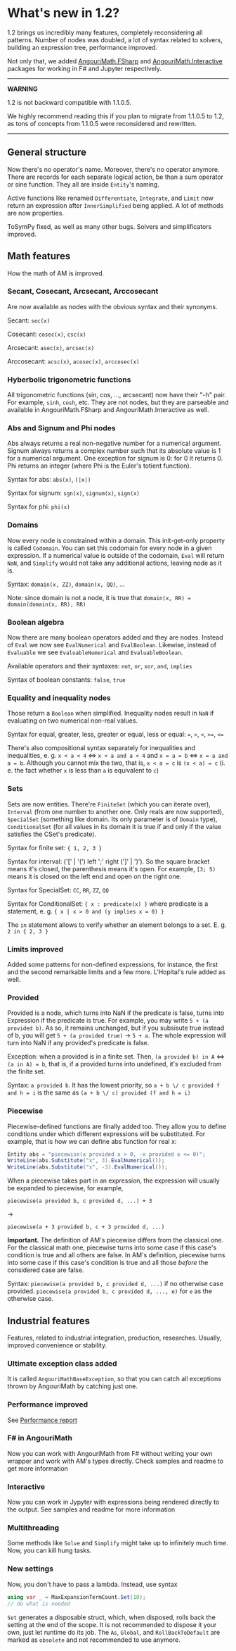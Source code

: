 # What's new in 1.2?

1.2 brings us incredibly many features, completely reconsidering all patterns. Number of nodes was doubled, 
a lot of syntax related to solvers, building an expression tree, performance improved.

Not only that, we added <a href="fsharp">AngouriMath.FSharp</a> and <a href="inter">AngouriMath.Interactive</a> packages for working in F# and Jupyter respectively.

---
**WARNING**

1.2 is not backward compatible with 1.1.0.5.

We highly recommend reading this if you plan to migrate from 1.1.0.5 to 1.2, as tons of concepts from 1.1.0.5
were reconsidered and rewritten.

---

## General structure

Now there's no operator's name. Moreover, there's no operator anymore. There are records for each separate
logical action, be than a sum operator or sine function. They all are inside `Entity`'s naming.

Active functions like renamed `Differentiate`, `Integrate`, and `Limit` now return an expression after `InnerSimplified`
being applied. A lot of methods are now properties.

ToSymPy fixed, as well as many other bugs. Solvers and simplificators improved.

## Math features

How the math of AM is improved.

### Secant, Cosecant, Arcsecant, Arccosecant

Are now available as nodes with the obvious syntax and their synonyms.

Secant: `sec(x)`

Cosecant: `cosec(x)`, `csc(x)`

Arcsecant: `asec(x)`, `arcsec(x)`

Arccosecant: `acsc(x)`, `acosec(x)`, `arccosec(x)`

### Hyberbolic trigonometric functions

All trigonometric functions (sin, cos, ..., arcsecant) now have their "-h" pair. For example, `sinh`, `cosh`, etc.
They are not nodes, but they are parseable and available in AngouriMath.FSharp and AngouriMath.Interactive as well.

### Abs and Signum and Phi nodes

Abs always returns a real non-negative number for a numerical argument. Signum always returns a complex
number such that its absolute value is 1 for a numerical argument. One exception for signum is 0:
for 0 it returns 0. Phi returns an integer (where Phi is the Euler's totient function).

Syntax for abs: `abs(x)`, `(|x|)`

Syntax for signum: `sgn(x)`, `signum(x)`, `sign(x)`

Syntax for phi: `phi(x)`

### Domains

Now every node is constrained within a domain. This init-get-only property is called `Codomain`. You can
set this codomain for every node in a given expression. If a numerical value is outside of the codomain,
`Eval` will return `NaN`, and `Simplify` would not take any additional actions, leaving node as it is.

Syntax: `domain(x, ZZ)`, `domain(x, QQ)`, ...

Note: since domain is not a node, it is true that `domain(x, RR) = domain(domain(x, RR), RR)`

### Boolean algebra

Now there are many boolean operators added and they are nodes. Instead of `Eval` we now see
`EvalNumerical` and `EvalBoolean`. Likewise, instead of `Evaluable` we see `EvaluableNumerical`
and `EvaluableBoolean`.

Available operators and their syntaxes: `not`, `or`, `xor`, `and`, `implies`

Syntax of boolean constants: `false`, `true`

### Equality and inequality nodes

Those return a `Boolean` when simplified. Inequality nodes result in `NaN` if evaluating on two 
numerical non-real values. 

Syntax for equal, greater, less, greater or equal, less or equal: `=`, `>`, `<`, `>=`, `<=`

There's also compositional syntax separately for inequalities and inequalities, e. g.
`x < a < 4` <=> `x < a and a < 4` and `x = a = b` <=> `x = a and a = b`. Although you cannot mix
the two, that is, `x < a = c` is `(x < a) = c` (i. e. the fact whether `x` is less than `a`
is equivalent to `c`)

### Sets

Sets are now entities. There're `FiniteSet` (which you can iterate over), 
`Interval` (from one number to another one. Only reals are now supported),
`SpecialSet` (something like domain. Its only parameter is of `Domain` type),
`ConditionalSet` (for all values in its domain it is true if and only if the
value satisfies the CSet's predicate).

Syntax for finite set: `{ 1, 2, 3 }`

Syntax for interval: ('[' | '(') left ';' right (']' | ')'). So the square bracket means it's closed, 
the parenthesis means it's open. For example, `[3; 5)` means it is closed on the left end and open on 
the right one.

Syntax for SpecialSet: `CC`, `RR`, `ZZ`, `QQ`

Syntax for ConditionalSet: `{ x : predicate(x) }` where predicate is a statement, e. g.
`{ x | x > 0 and (y implies x = 0) }`

The `in` statement allows to verify whether an element belongs to a set. E. g.
`2 in { 2, 3 }`

### Limits improved

Added some patterns for non-defined expressions, for instance, the first and the second
remarkable limits and a few more. L'Hopital's rule added as well.


### Provided

Provided is a node, which turns into NaN if the predicate is false, turns into Expression if the predicate is true. For example,
you may write `5 + (a provided b)`. As so, it remains unchanged, but if you subsisute true instead of b, you will get
`5 + (a provided true)` -> `5 + a`. The whole expression will turn into NaN if any provided's predicate is false.

Exception: when a provided is in a finite set. Then, `(a provided b) in A` <=> `(a in A) = b`, that is, if a provided turns
into undefined, it's excluded from the finite set.

Syntax: `a provided b`. It has the lowest priority, so `a + b \/ c provided f and h = i` is the same as `(a + b \/ c) provided (f and h = i)`

### Piecewise

Piecewise-defined functions are finally added too. They allow you to define conditions under which different expressions
will be substituted. For example, that is how we can define abs function for real x:
```cs
Entity abs = "piecewise(x provided x > 0, -x provided x <= 0)";
WriteLine(abs.Substitute("x", 3).EvalNumerical());
WriteLine(abs.Substitute("x", -3).EvalNumerical());
```

When a piecewise takes part in an expression, the expression will usually be expanded to piecewise, for example,
```
piecewise(a provided b, c provided d, ...) + 3
```
->
```
piecewise(a + 3 provided b, c + 3 provided d, ...)
```

**Important.** The definition of AM's piecewise differs from the classical one.
For the classical math one, piecewise turns into some case if this case's condition is true and all others are false.
In AM's definition, piecewise turns into some case if this case's condition is true and all those *before* the considered
case are false.

Syntax: `piecewise(a provided b, c provided d, ...)` if no otherwise case provided.
`piecewise(a provided b, c provided d, ..., e)` for `e` as the otherwise case.




## Industrial features

Features, related to industrial integration, production, researches. Usually, improved convenience or stability.

### Ultimate exception class added

It is called `AngouriMathBaseException`, so that you can catch all exceptions thrown by AngouriMath by catching just one.

### Performance improved

See <a href="./version_performance_control.md">Performance report</a>

### <a id="fsharp"></a>F\# in AngouriMath

Now you can work with AngouriMath from F# without writing your own wrapper and work with AM's types directly. Check samples
and readme to get more information

### <a id="inter"></a>Interactive

Now you can work in Jypyter with expressions being rendered directly to the output. See samples and readme for more information

### Multithreading

Some methods like `Solve` and `Simplify` might take up to infinitely much time. Now, you can kill hung tasks.

### New settings

Now, you don't have to pass a lambda. Instead, use syntax

```cs
using var _ = MaxExpansionTermCount.Set(10);
// do what is needed
```

`Set` generates a disposable struct, which, when disposed, rolls back the setting at the end of the scope.
It is not recommended to dispose it your own, just let runtime do its job. The `As`, `Global`, 
and `RollBackToDefault` are marked as `obsolete` and not recommended to use anymore.